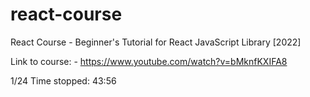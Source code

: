 # react-course
React Course - Beginner's Tutorial for React JavaScript Library [2022]

Link to course:
    - https://www.youtube.com/watch?v=bMknfKXIFA8

1/24
    Time stopped: 43:56
